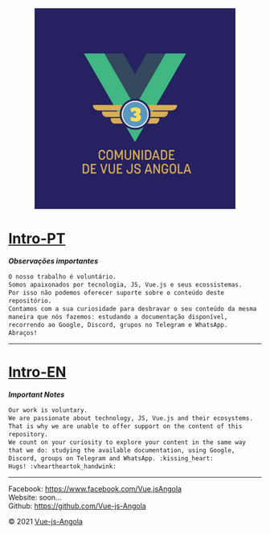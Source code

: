 <div align="center">
 <img  width="400" height="400" src="img/awesome.jpg" alt="Awesome List Vue.js Angola" title="Awesome List Vue.js Angola">
</div>

# [Intro-PT](./pt/ "Acesse a pagina em português!")

***Observações importantes***

    O nosso trabalho é voluntário. 
    Somos apaixonados por tecnologia, JS, Vue.js e seus ecossistemas.
    Por isso não podemos oferecer suporte sobre o conteúdo deste repositório.
    Contamos com a sua curiosidade para desbravar o seu conteúdo da mesma maneira que nós fazemos: estudando a documentação disponível, recorrendo ao Google, Discord, grupos no Telegram e WhatsApp.
    Abraços!

---

# [Intro-EN](./en/ "Go to our English page!")

***Important Notes***

    Our work is voluntary.
    We are passionate about technology, JS, Vue.js and their ecosystems.
    That is why we are unable to offer support on the content of this repository.
    We count on your curiosity to explore your content in the same way that we do: studying the available documentation, using Google, Discord, groups on Telegram and WhatsApp. :kissing_heart:
    Hugs! :vheartheartok_handwink:

---

Facebook: <https://www.facebook.com/Vue.jsAngola> \
Website: soon... \
Github: <https://github.com/Vue-js-Angola>

&copy; 2021 [Vue-js-Angola](https://github.com/Vue-js-Angola/)